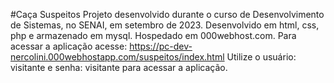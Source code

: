 #Caça Suspeitos
Projeto desenvolvido durante o curso de Desenvolvimento de Sistemas, no SENAI, em setembro de 2023.
Desenvolvido em html, css, php e armazenado em mysql.
Hospedado em 000webhost.com. Para acessar a aplicação acesse: https://pc-dev-nercolini.000webhostapp.com/suspeitos/index.html
Utilize o usuário: visitante e senha: visitante para acessar a aplicação.
